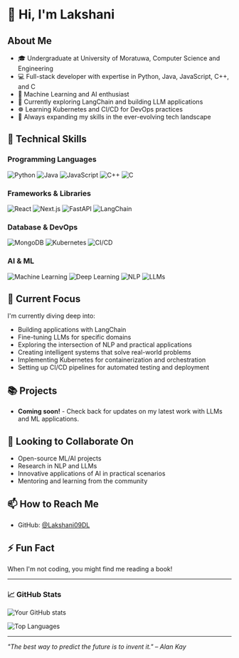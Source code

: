 # 👋 Hi, I'm Lakshani

## About Me
- 🎓 Undergraduate at University of Moratuwa, Computer Science and Engineering
- 💻 Full-stack developer with expertise in Python, Java, JavaScript, C++, and C
- 🤖 Machine Learning and AI enthusiast
- 🔬 Currently exploring LangChain and building LLM applications
- ☸️ Learning Kubernetes and CI/CD for DevOps practices
- 🌱 Always expanding my skills in the ever-evolving tech landscape

## 🚀 Technical Skills

### Programming Languages
![Python](https://img.shields.io/badge/Python-3776AB?style=for-the-badge&logo=python&logoColor=white)
![Java](https://img.shields.io/badge/Java-ED8B00?style=for-the-badge&logo=openjdk&logoColor=white)
![JavaScript](https://img.shields.io/badge/JavaScript-F7DF1E?style=for-the-badge&logo=javascript&logoColor=black)
![C++](https://img.shields.io/badge/C++-00599C?style=for-the-badge&logo=cplusplus&logoColor=white)
![C](https://img.shields.io/badge/C-A8B9CC?style=for-the-badge&logo=c&logoColor=white)

### Frameworks & Libraries
![React](https://img.shields.io/badge/React-20232A?style=for-the-badge&logo=react&logoColor=61DAFB)
![Next.js](https://img.shields.io/badge/Next.js-000000?style=for-the-badge&logo=nextdotjs&logoColor=white)
![FastAPI](https://img.shields.io/badge/FastAPI-009688?style=for-the-badge&logo=fastapi&logoColor=white)
![LangChain](https://img.shields.io/badge/LangChain-3178C6?style=for-the-badge&logo=chain&logoColor=white)

### Database & DevOps
![MongoDB](https://img.shields.io/badge/MongoDB-4EA94B?style=for-the-badge&logo=mongodb&logoColor=white)
![Kubernetes](https://img.shields.io/badge/Kubernetes-326CE5?style=for-the-badge&logo=kubernetes&logoColor=white)
![CI/CD](https://img.shields.io/badge/CI/CD-2088FF?style=for-the-badge&logo=github-actions&logoColor=white)

### AI & ML
![Machine Learning](https://img.shields.io/badge/Machine_Learning-FF6F00?style=for-the-badge&logo=tensorflow&logoColor=white)
![Deep Learning](https://img.shields.io/badge/Deep_Learning-FF6F00?style=for-the-badge&logo=pytorch&logoColor=white)
![NLP](https://img.shields.io/badge/NLP-1F425F?style=for-the-badge&logo=nlp&logoColor=white)
![LLMs](https://img.shields.io/badge/LLMs-FF6F00?style=for-the-badge&logo=openai&logoColor=white)

## 🔭 Current Focus
I'm currently diving deep into:
- Building applications with LangChain
- Fine-tuning LLMs for specific domains
- Exploring the intersection of NLP and practical applications
- Creating intelligent systems that solve real-world problems
- Implementing Kubernetes for containerization and orchestration
- Setting up CI/CD pipelines for automated testing and deployment

## 📚 Projects
<!-- You can add your notable projects here -->
- **Coming soon!** - Check back for updates on my latest work with LLMs and ML applications.

## 💞️ Looking to Collaborate On
- Open-source ML/AI projects
- Research in NLP and LLMs
- Innovative applications of AI in practical scenarios
- Mentoring and learning from the community

## 📫 How to Reach Me
<!-- Add your preferred contact methods -->
- GitHub: [@Lakshani09DL](https://github.com/Lakshani09DL)
<!-- - Email: subhagyal2002@gmail.com -->


## ⚡ Fun Fact
<!-- Add a fun fact about yourself here -->
When I'm not coding, you might find me reading a book!

---

### 📈 GitHub Stats

![Your GitHub stats](https://github-readme-stats.vercel.app/api?username=Lakshani09DL&show_icons=true&theme=radical)

![Top Languages](https://github-readme-stats.vercel.app/api/top-langs/?username=Lakshani09DL&layout=compact&theme=radical)

---

*"The best way to predict the future is to invent it." – Alan Kay*
